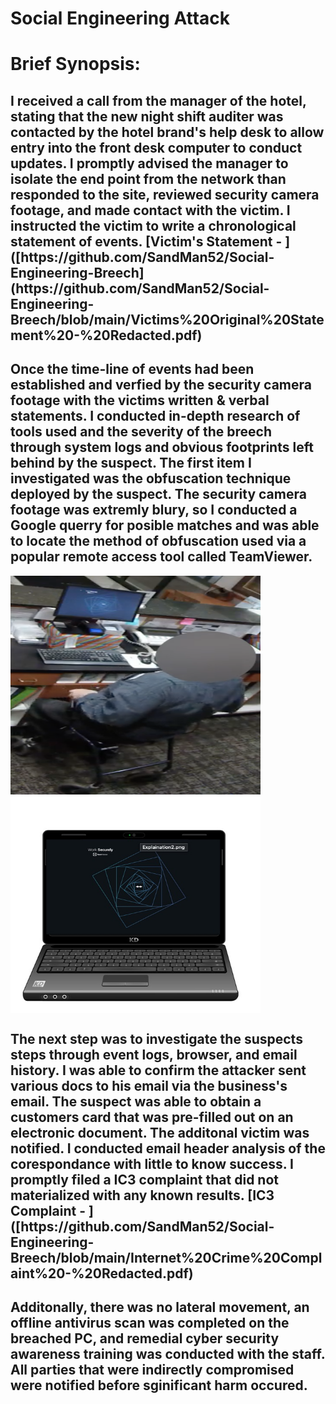 # Social Engineering Attack
<div>
<div>
<h1>Brief Synopsis:</h1> 
<h2>I received a call from the manager of the hotel, stating that the new night shift auditer was contacted by the hotel brand's help desk to allow entry into the front desk computer to conduct updates. I promptly advised the manager to isolate the end point from the network than responded to the site, reviewed security camera footage, and made contact with the victim. I instructed the victim to write a chronological statement of events. [Victim's Statement - ]([https://github.com/SandMan52/Social-Engineering-Breech](https://github.com/SandMan52/Social-Engineering-Breech/blob/main/Victims%20Original%20Statement%20-%20Redacted.pdf)</h2>
</div>
<div>
<h2>Once the time-line of events had been established and verfied by the security camera footage with the victims written & verbal statements. I conducted in-depth research of tools used and the severity of the breech through system logs and obvious footprints left behind by the suspect. The first item I investigated was the obfuscation technique deployed by the suspect. The security camera footage was extremly blury, so I conducted a Google querry for posible matches and was able to locate the method of obfuscation used via a popular remote access tool called TeamViewer.</h2>
</div>
  <div>
<img align="left" src="https://github.com/SandMan52/Social-Engineering-Breech/blob/main/TeamViewer%20Obfusication%20Employed.png" alt="Original Obfuscation Technique" width="400" height="350"><img align="center" src="https://github.com/SandMan52/Social-Engineering-Breech/blob/main/Privacy%20Screansaver%20Used%20for%20Obfuscation.jpg" alt="Researched Obfuscation Technique" width="400" height="350">
  </div>
<div>
  <h2>The next step was to investigate the suspects steps through event logs, browser, and email history. I was able to confirm the attacker sent various docs to his email via the business's email. The suspect was able to obtain a customers card that was pre-filled out on an electronic document. The additonal victim was notified. I conducted email header analysis of the corespondance with little to know success. I promptly filed a IC3 complaint that did not materialized with any known results. [IC3 Complaint - ]([https://github.com/SandMan52/Social-Engineering-Breech/blob/main/Internet%20Crime%20Complaint%20-%20Redacted.pdf)</h2>
</div>
<div>
<h2>Additonally, there was no lateral movement, an offline antivirus scan was completed on the breached PC, and remedial cyber security awareness training was conducted with the staff. All parties that were indirectly compromised were notified before sginificant harm occured.</h2>
</div>
</div>
